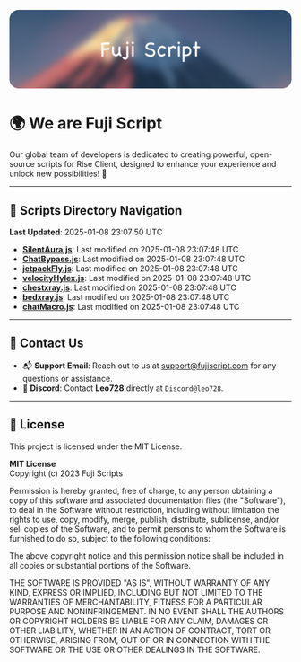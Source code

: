 ![Banner](.github/b.webp)

# 🌍 **We are Fuji Script**

Our global team of developers is dedicated to creating powerful, open-source scripts for Rise Client, designed to enhance your experience and unlock new possibilities! 🌟

---
<!-- SCRIPTS_NAVIGATION_START -->
## 📂 **Scripts Directory Navigation**

**Last Updated**: 2025-01-08 23:07:50 UTC

- **[SilentAura.js](scripts/SilentAura.js)**: Last modified on 2025-01-08 23:07:48 UTC
- **[ChatBypass.js](scripts/ChatBypass.js)**: Last modified on 2025-01-08 23:07:48 UTC
- **[jetpackFly.js](scripts/jetpackFly.js)**: Last modified on 2025-01-08 23:07:48 UTC
- **[velocityHylex.js](scripts/velocityHylex.js)**: Last modified on 2025-01-08 23:07:48 UTC
- **[chestxray.js](scripts/chestxray.js)**: Last modified on 2025-01-08 23:07:48 UTC
- **[bedxray.js](scripts/bedxray.js)**: Last modified on 2025-01-08 23:07:48 UTC
- **[chatMacro.js](scripts/chatMacro.js)**: Last modified on 2025-01-08 23:07:48 UTC

<!-- SCRIPTS_NAVIGATION_END -->

---

## 💬 **Contact Us**  
- 📬 **Support Email**: Reach out to us at [support@fujiscript.com](mailto:support@fujiscript.com) for any questions or assistance.  
- 💬 **Discord**: Contact **Leo728** directly at `Discord@leo728`.

---

## 📜 **License**

This project is licensed under the MIT License.  

**MIT License**  
Copyright (c) 2023 Fuji Scripts  

Permission is hereby granted, free of charge, to any person obtaining a copy of this software and associated documentation files (the "Software"), to deal in the Software without restriction, including without limitation the rights to use, copy, modify, merge, publish, distribute, sublicense, and/or sell copies of the Software, and to permit persons to whom the Software is furnished to do so, subject to the following conditions:  

The above copyright notice and this permission notice shall be included in all copies or substantial portions of the Software.  

THE SOFTWARE IS PROVIDED "AS IS", WITHOUT WARRANTY OF ANY KIND, EXPRESS OR IMPLIED, INCLUDING BUT NOT LIMITED TO THE WARRANTIES OF MERCHANTABILITY, FITNESS FOR A PARTICULAR PURPOSE AND NONINFRINGEMENT. IN NO EVENT SHALL THE AUTHORS OR COPYRIGHT HOLDERS BE LIABLE FOR ANY CLAIM, DAMAGES OR OTHER LIABILITY, WHETHER IN AN ACTION OF CONTRACT, TORT OR OTHERWISE, ARISING FROM, OUT OF OR IN CONNECTION WITH THE SOFTWARE OR THE USE OR OTHER DEALINGS IN THE SOFTWARE.  

